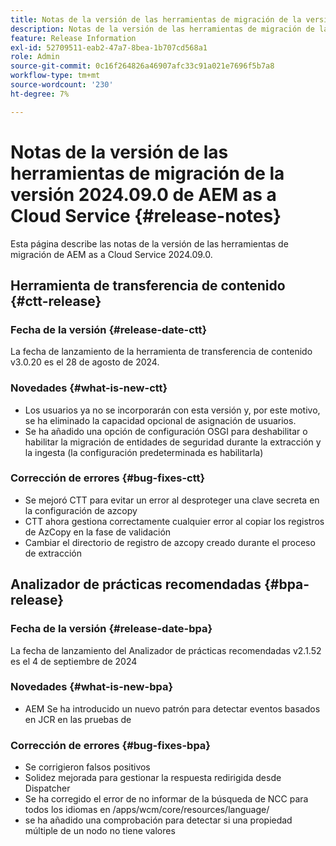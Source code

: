 ```yaml
---
title: Notas de la versión de las herramientas de migración de la versión 2024.09 de AEM as a Cloud Service
description: Notas de la versión de las herramientas de migración de la versión 2024.09.0 de AEM as a Cloud Service
feature: Release Information
exl-id: 52709511-eab2-47a7-8bea-1b707cd568a1
role: Admin
source-git-commit: 0c16f264826a46907afc33c91a021e7696f5b7a8
workflow-type: tm+mt
source-wordcount: '230'
ht-degree: 7%

---
```


# Notas de la versión de las herramientas de migración de la versión 2024.09.0 de AEM as a Cloud Service {#release-notes}

Esta página describe las notas de la versión de las herramientas de migración de AEM as a Cloud Service 2024.09.0.

## Herramienta de transferencia de contenido {#ctt-release}

### Fecha de la versión {#release-date-ctt}

La fecha de lanzamiento de la herramienta de transferencia de contenido v3.0.20 es el 28 de agosto de 2024.

### Novedades {#what-is-new-ctt}

* Los usuarios ya no se incorporarán con esta versión y, por este motivo, se ha eliminado la capacidad opcional de asignación de usuarios.
* Se ha añadido una opción de configuración OSGI para deshabilitar o habilitar la migración de entidades de seguridad durante la extracción y la ingesta (la configuración predeterminada es habilitarla)

### Corrección de errores {#bug-fixes-ctt}

* Se mejoró CTT para evitar un error al desproteger una clave secreta en la configuración de azcopy
* CTT ahora gestiona correctamente cualquier error al copiar los registros de AzCopy en la fase de validación
* Cambiar el directorio de registro de azcopy creado durante el proceso de extracción

## Analizador de prácticas recomendadas {#bpa-release}

### Fecha de la versión {#release-date-bpa}

La fecha de lanzamiento del Analizador de prácticas recomendadas v2.1.52 es el 4 de septiembre de 2024

### Novedades {#what-is-new-bpa}

* AEM Se ha introducido un nuevo patrón para detectar eventos basados en JCR en las pruebas de

### Corrección de errores {#bug-fixes-bpa}

* Se corrigieron falsos positivos
* Solidez mejorada para gestionar la respuesta redirigida desde Dispatcher
* Se ha corregido el error de no informar de la búsqueda de NCC para todos los idiomas en /apps/wcm/core/resources/language/
* se ha añadido una comprobación para detectar si una propiedad múltiple de un nodo no tiene valores

